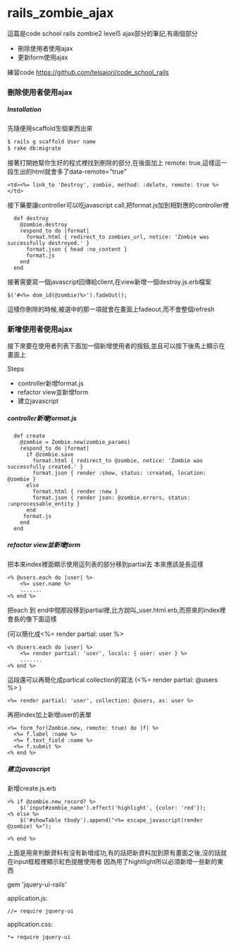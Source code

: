 # rails_zombie_ajax

這篇是code school rails zombie2 level5 ajax部分的筆記,有兩個部分
  - 刪除使用者使用ajax
  - 更新form使用ajax

練習code https://github.com/telsaiori/code_school_rails

### 刪除使用者使用ajax

##### Installation
先隨便用scaffold生個東西出來
```sh
$ rails g scaffold User name
$ rake db:migrate
```

接著打開她幫你生好的程式裡找到刪除的部分,在後面加上 remote: true,這樣這一段生出的html就會多了data-remote="true"
```
<td><%= link_to 'Destroy', zombie, method: :delete, remote: true %></td>
```
接下藥要讓controller可以吃javascript call,把format.js加到相對應的controller裡
```
  def destroy
    @zombie.destroy
    respond_to do |format|
      format.html { redirect_to zombies_url, notice: 'Zombie was successfully destroyed.' }
      format.json { head :no_content }
      format.js
    end
  end
  ```
接著需要寫一個javascript回傳給client,在view新增一個destroy.js.erb檔案
```
$('#<%= dom_id(@zombie)%>').fadeOut();
```
這樣你刪除的時候,被選中的那一項就會在畫面上fadeout,而不會整個refresh


### 新增使用者使用ajax

接下來要在使用者列表下面加一個新增使用者的按鈕,並且可以按下後馬上顯示在畫面上

Steps
- controller新增format.js
 - refactor view並新增form
 - 建立javascript

##### controller新增format.js
```
  def create
    @zombie = Zombie.new(zombie_params)
    respond_to do |format|
      if @zombie.save
        format.html { redirect_to @zombie, notice: 'Zombie was successfully created.' }
        format.json { render :show, status: :created, location: @zombie }
      else
        format.html { render :new }
        format.json { render json: @zombie.errors, status: :unprocessable_entity }
      end
     format.js
    end
  end
```
##### refactor view並新增form
把本來index裡面顯示使用這列表的部分移到partial去
本來應該是長這樣
```
<% @users.each do |user| %>
    <%= user.name %>
    .......
<% end %>
```
把each 到 end中間那段移到partial裡,比方說叫_user.html.erb,而原來的index裡會長的像下面這樣

(可以簡化成<%= render partial: user %>
```
<% @users.each do |user| %>
    <%= render partial: 'user', locals: { user: user } %>
    .......
<% end %>
```

這段還可以再簡化成partical collection的寫法
(<%= render partial: @users %> )
```
<%= render partial: 'user', collection: @users, as: user %>
```

再把index加上新增user的表單
```
<%= form_for(Zombie.new, remote: true) do |f| %>
  <%= f.label :name %>
  <%= f.text_field :name %>
  <%= f.submit %>
<% end %>
```

##### 建立javascript 
新增create.js.erb
```
<% if @zombie.new_record? %>
    $('input#zombie_name').effect('highlight', {color: 'red'});
<% else %>
    $('#showTable tbody').append("<%= escape_javascript(render @zombie) %>");
    
<% end %>
```
上面是用來判斷資料有沒有新增成功,有的話把新資料加到原有畫面之後,沒的話就在input框框裡顯示紅色提醒使用者
因為用了hightlight所以必須新增一些新的東西

gem 'jquery-ui-rails'
 
 application.js:
 ```
//= require jquery-ui
```

application.css:
```
*= require jquery-ui
```
 

    




